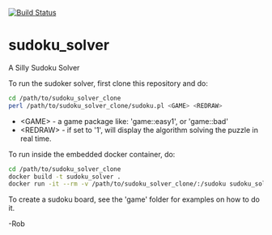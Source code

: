 [![Build Status](https://travis-ci.org/rhrhunter/sudoku_solver.svg?branch=master)](https://travis-ci.org/rhrhunter/sudoku_solver)

# sudoku_solver
A Silly Sudoku Solver

To run the sudoker solver, first clone this repository and do:

```bash
cd /path/to/sudoku_solver_clone
perl /path/to/sudoku_solver_clone/sudoku.pl <GAME> <REDRAW>
```

- \<GAME\> - a game package like: 'game::easy1', or 'game::bad'
- \<REDRAW\> - if set to '1', will display the algorithm solving the puzzle in real time.

To run inside the embedded docker container, do:

```bash
cd /path/to/sudoku_solver_clone
docker build -t sudoku_solver .
docker run -it --rm -v /path/to/sudoku_solver_clone/:/sudoku sudoku_solver perl sudoku.pl <GAME> <REDRAW>
```

To create a sudoku board, see the 'game' folder for examples on how to do it.

-Rob
